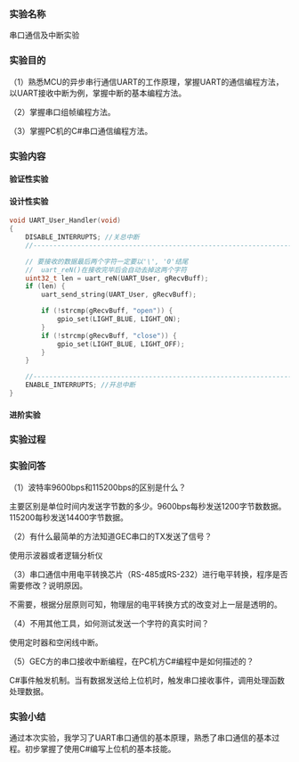 ### 实验名称

串口通信及中断实验

### 实验目的

（1）熟悉MCU的异步串行通信UART的工作原理，掌握UART的通信编程方法，以UART接收中断为例，掌握中断的基本编程方法。

（2）掌握串口组帧编程方法。

（3）掌握PC机的C#串口通信编程方法。

### 实验内容

#### 验证性实验





#### 设计性实验



```c
void UART_User_Handler(void)
{
	DISABLE_INTERRUPTS; //关总中断
	//------------------------------------------------------------------

	// 要接收的数据最后两个字符一定要以'\', '0'结尾
	//	uart_reN()在接收完毕后会自动去掉这两个字符
	uint32_t len = uart_reN(UART_User, gRecvBuff);
	if (len) {
		uart_send_string(UART_User, gRecvBuff);

		if (!strcmp(gRecvBuff, "open")) {
			gpio_set(LIGHT_BLUE, LIGHT_ON);
		}
		if (!strcmp(gRecvBuff, "close")) {
			gpio_set(LIGHT_BLUE, LIGHT_OFF);
		}
	}

	//------------------------------------------------------------------
	ENABLE_INTERRUPTS; //开总中断
}
```



#### 进阶实验





### 实验过程



### 实验问答

（1）波特率9600bps和115200bps的区别是什么？

主要区别是单位时间内发送字节数的多少。9600bps每秒发送1200字节数数据。115200每秒发送14400字节数据。

（2）有什么最简单的方法知道GEC串口的TX发送了信号？

使用示波器或者逻辑分析仪

（3）串口通信中用电平转换芯片（RS-485或RS-232）进行电平转换，程序是否需要修改？说明原因。

不需要，根据分层原则可知，物理层的电平转换方式的改变对上一层是透明的。

（4）不用其他工具，如何测试发送一个字符的真实时间？

使用定时器和空闲线中断。

（5）GEC方的串口接收中断编程，在PC机方C#编程中是如何描述的？

C#事件触发机制。当有数据发送给上位机时，触发串口接收事件，调用处理函数处理数据。



### 实验小结

通过本次实验，我学习了UART串口通信的基本原理，熟悉了串口通信的基本过程。初步掌握了使用C#编写上位机的基本技能。
